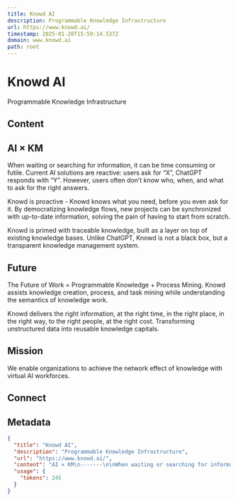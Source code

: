 ```yaml
---
title: Knowd AI
description: Programmable Knowledge Infrastructure
url: https://www.knowd.ai/
timestamp: 2025-01-20T15:59:14.537Z
domain: www.knowd.ai
path: root
---
```


# Knowd AI


Programmable Knowledge Infrastructure


## Content

AI × KM
-------

When waiting or searching for information, it can be time consuming or futile. Current AI solutions are reactive: users ask for “X”, ChatGPT responds with “Y”. However, users often don’t know who, when, and what to ask for the right answers.

Knowd is proactive - Knowd knows what you need, before you even ask for it. By democratizing knowledge flows, new projects can be synchronized with up-to-date information, solving the pain of having to start from scratch.

Knowd is primed with traceable knowledge, built as a layer on top of existing knowledge bases. Unlike ChatGPT, Knowd is not a black box, but a transparent knowledge management system.

Future
------

The Future of Work = Programmable Knowledge + Process Mining. Knowd assists knowledge creation, process, and task mining while understanding the semantics of knowledge work.

Knowd delivers the right information, at the right time, in the right place, in the right way, to the right people, at the right cost. Transforming unstructured data into reusable knowledge capitals.

Mission
-------

We enable organizations to achieve the network effect of knowledge with virtual AI workforces.

Connect
-------

## Metadata

```json
{
  "title": "Knowd AI",
  "description": "Programmable Knowledge Infrastructure",
  "url": "https://www.knowd.ai/",
  "content": "AI × KM\n-------\n\nWhen waiting or searching for information, it can be time consuming or futile. Current AI solutions are reactive: users ask for “X”, ChatGPT responds with “Y”. However, users often don’t know who, when, and what to ask for the right answers.\n\nKnowd is proactive - Knowd knows what you need, before you even ask for it. By democratizing knowledge flows, new projects can be synchronized with up-to-date information, solving the pain of having to start from scratch.\n\nKnowd is primed with traceable knowledge, built as a layer on top of existing knowledge bases. Unlike ChatGPT, Knowd is not a black box, but a transparent knowledge management system.\n\nFuture\n------\n\nThe Future of Work = Programmable Knowledge + Process Mining. Knowd assists knowledge creation, process, and task mining while understanding the semantics of knowledge work.\n\nKnowd delivers the right information, at the right time, in the right place, in the right way, to the right people, at the right cost. Transforming unstructured data into reusable knowledge capitals.\n\nMission\n-------\n\nWe enable organizations to achieve the network effect of knowledge with virtual AI workforces.\n\nConnect\n-------",
  "usage": {
    "tokens": 245
  }
}
```
